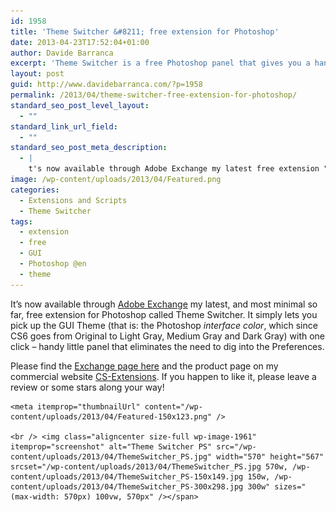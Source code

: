 ```yaml
---
id: 1958
title: 'Theme Switcher &#8211; free extension for Photoshop'
date: 2013-04-23T17:52:04+01:00
author: Davide Barranca
excerpt: 'Theme Switcher is a free Photoshop panel that gives you a handy way to switch Theme (i.e. the user interface color: Original, Light Gray, Medium Gray and Dark Gray) in a click - no need to bother with Preferences anymore!'
layout: post
guid: http://www.davidebarranca.com/?p=1958
permalink: /2013/04/theme-switcher-free-extension-for-photoshop/
standard_seo_post_level_layout:
  - ""
standard_link_url_field:
  - ""
standard_seo_post_meta_description:
  - |
    t's now available through Adobe Exchange my latest free extension "Theme Switcher", that lets you cycle through Photoshop themes in a click!
image: /wp-content/uploads/2013/04/Featured.png
categories:
  - Extensions and Scripts
  - Theme Switcher
tags:
  - extension
  - free
  - GUI
  - Photoshop @en
  - theme
---
```

<div class="pf-content">
  <p>
    <span itemprop="about" itemscope="" itemtype="http://schema.org/SoftwareApplication">It&#8217;s now available through <a itemprop="url" title="Adobe Exchange" href="www.adobeexchange.com" target="_blank">Adobe Exchange</a> my latest, and most minimal so far, <span itemprop="offers" itemscope="" itemtype="http://schema.org/Offer"><span itemprop="price">free</span></span> <span itemprop="applicationCategory">extension</span> for <span itemprop="applicationSuite">Photoshop</span> called <span itemprop="name">Theme Switcher</span>. It simply lets you pick up the <span itemprop="mentions">GUI</span> Theme (that is: the Photoshop <em><span itemprop="mentions">interface color</span></em>, which since CS6 goes from Original to Light Gray, Medium Gray and Dark Gray) with one click &#8211; handy little panel that eliminates the need to dig into the Preferences.<!--more--></span>
  </p>

  <p>
    <span itemprop="about" itemscope="" itemtype="http://schema.org/SoftwareApplication">Please find the <a itemprop="url" title="Theme Switcher on Adobe Exchange" href="http://adobeexchange.com/store/products/919#.UXZ3eyuG3pg" target="_blank">Exchange page here</a> and the product page on my commercial website <a title="Theme Switcher on cs-extensions.com" href="http://www.cs-extensions.com/theme-switcher/ ‎" target="_blank">CS-Extensions</a>. If you happen to like it, please leave a review or some stars along your way!<br />

    <meta itemprop="thumbnailUrl" content="/wp-content/uploads/2013/04/Featured-150x123.png" />

    <br /> <img class="aligncenter size-full wp-image-1961" itemprop="screenshot" alt="Theme Switcher PS" src="/wp-content/uploads/2013/04/ThemeSwitcher_PS.jpg" width="570" height="567" srcset="/wp-content/uploads/2013/04/ThemeSwitcher_PS.jpg 570w, /wp-content/uploads/2013/04/ThemeSwitcher_PS-150x149.jpg 150w, /wp-content/uploads/2013/04/ThemeSwitcher_PS-300x298.jpg 300w" sizes="(max-width: 570px) 100vw, 570px" /></span>
  </p>
</div>
